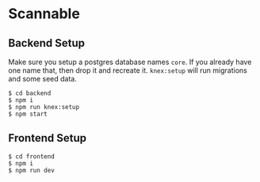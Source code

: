 # Scannable

## Backend Setup
Make sure you setup a postgres database names `core`. If you already have one name that, then drop it and recreate it. `knex:setup` will run migrations and some seed data.

```
$ cd backend
$ npm i
$ npm run knex:setup
$ npm start
```

## Frontend Setup

```
$ cd frontend
$ npm i
$ npm run dev
```